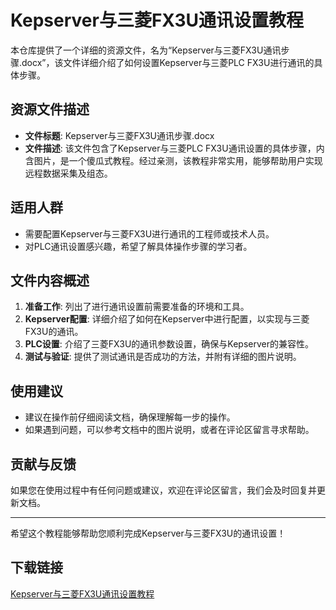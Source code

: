 # Kepserver与三菱FX3U通讯设置教程

本仓库提供了一个详细的资源文件，名为“Kepserver与三菱FX3U通讯步骤.docx”，该文件详细介绍了如何设置Kepserver与三菱PLC FX3U进行通讯的具体步骤。

## 资源文件描述

- **文件标题**: Kepserver与三菱FX3U通讯步骤.docx
- **文件描述**: 该文件包含了Kepserver与三菱PLC FX3U通讯设置的具体步骤，内含图片，是一个傻瓜式教程。经过亲测，该教程非常实用，能够帮助用户实现远程数据采集及组态。

## 适用人群

- 需要配置Kepserver与三菱FX3U进行通讯的工程师或技术人员。
- 对PLC通讯设置感兴趣，希望了解具体操作步骤的学习者。

## 文件内容概述

1. **准备工作**: 列出了进行通讯设置前需要准备的环境和工具。
2. **Kepserver配置**: 详细介绍了如何在Kepserver中进行配置，以实现与三菱FX3U的通讯。
3. **PLC设置**: 介绍了三菱FX3U的通讯参数设置，确保与Kepserver的兼容性。
4. **测试与验证**: 提供了测试通讯是否成功的方法，并附有详细的图片说明。

## 使用建议

- 建议在操作前仔细阅读文档，确保理解每一步的操作。
- 如果遇到问题，可以参考文档中的图片说明，或者在评论区留言寻求帮助。

## 贡献与反馈

如果您在使用过程中有任何问题或建议，欢迎在评论区留言，我们会及时回复并更新文档。

---

希望这个教程能够帮助您顺利完成Kepserver与三菱FX3U的通讯设置！

## 下载链接

[Kepserver与三菱FX3U通讯设置教程](https://pan.quark.cn/s/c210086d522f)